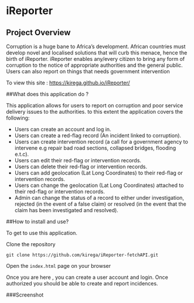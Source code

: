 # iReporter
## Project Overview
Corruption is a huge bane to Africa’s development. African countries must develop novel and
localised solutions that will curb this menace, hence the birth of iReporter. iReporter enables any/every citizen to bring any form of corruption to the notice of appropriate authorities and the general public. Users can also report on things that needs government intervention

To view this site : https://kirega.github.io/iReporter/

##What does this application do ?

This application allows for users to report on corruption and poor service delivery issues to the authorities. to this extent 
the application covers the following:
- Users can create an account and log in.
- Users can create a red-flag record (An incident linked to corruption).
- Users can create intervention record (a call for a government agency to intervene e.g repair bad road sections, collapsed bridges, flooding e.t.c).
- Users can edit their red-flag or intervention records.
- Users can delete their red-flag or intervention records.
- Users can add geolocation (Lat Long Coordinates) to their red-flag or intervention records.
- Users can change the geolocation (Lat Long Coordinates) attached to their red-flag or intervention records.
- Admin can change the status of a record to either under investigation, rejected (in the event of a false claim) or resolved (in the event that the claim has been investigated and resolved).

##How to install and use?

To get to use this application. 

Clone the repository

```git clone https://github.com/kirega/iReporter-fetchAPI.git```

Open the `index.html` page on your browser

Once you are here , you can create a user account and login.
Once authorized you should be able to create and report incidences.

###Screenshot
